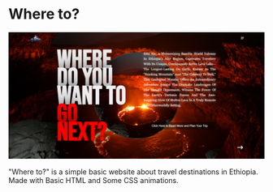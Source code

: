# Where to?

![Website Screenshot](Capture.PNG)

"Where to?" is a simple basic website about travel destinations in Ethiopia. Made with Basic HTML and Some CSS animations.
